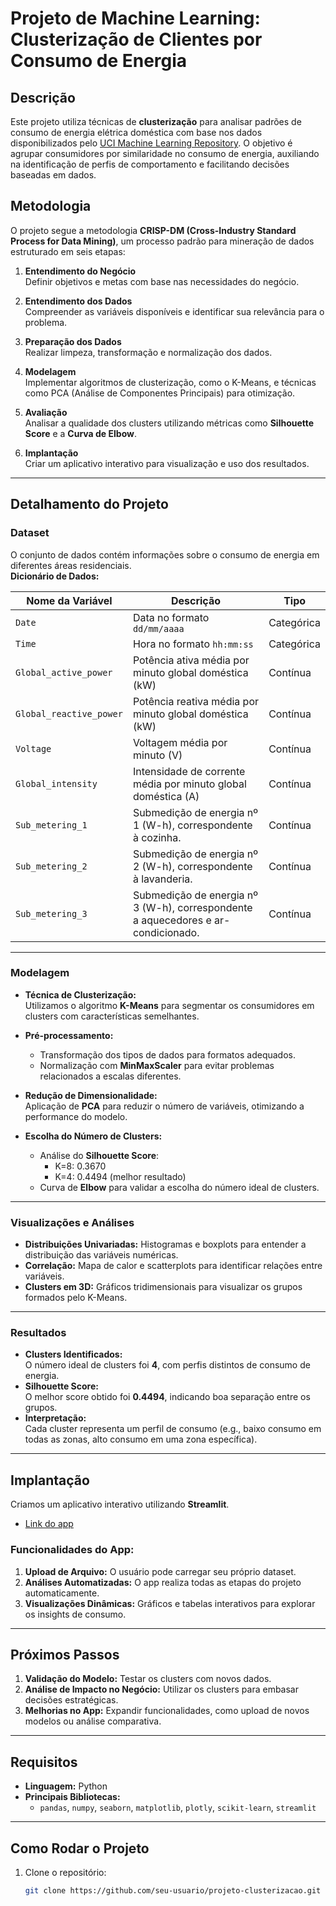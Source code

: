 

# Projeto de Machine Learning: Clusterização de Clientes por Consumo de Energia

## Descrição
Este projeto utiliza técnicas de **clusterização** para analisar padrões de consumo de energia elétrica doméstica com base nos dados disponibilizados pelo [UCI Machine Learning Repository](https://archive.ics.uci.edu/ml/datasets/Individual+household+electric+power+consumption). O objetivo é agrupar consumidores por similaridade no consumo de energia, auxiliando na identificação de perfis de comportamento e facilitando decisões baseadas em dados.

## Metodologia
O projeto segue a metodologia **CRISP-DM (Cross-Industry Standard Process for Data Mining)**, um processo padrão para mineração de dados estruturado em seis etapas:

1. **Entendimento do Negócio**  
   Definir objetivos e metas com base nas necessidades do negócio.
   
2. **Entendimento dos Dados**  
   Compreender as variáveis disponíveis e identificar sua relevância para o problema.
   
3. **Preparação dos Dados**  
   Realizar limpeza, transformação e normalização dos dados.
   
4. **Modelagem**  
   Implementar algoritmos de clusterização, como o K-Means, e técnicas como PCA (Análise de Componentes Principais) para otimização.
   
5. **Avaliação**  
   Analisar a qualidade dos clusters utilizando métricas como **Silhouette Score** e a **Curva de Elbow**.
   
6. **Implantação**  
   Criar um aplicativo interativo para visualização e uso dos resultados.

---

## Detalhamento do Projeto

### Dataset
O conjunto de dados contém informações sobre o consumo de energia em diferentes áreas residenciais.  
**Dicionário de Dados:**

| Nome da Variável            | Descrição                                                                                      | Tipo         |
|-----------------------------|------------------------------------------------------------------------------------------------|--------------|
| `Date`                      | Data no formato `dd/mm/aaaa`                                                                  | Categórica   |
| `Time`                      | Hora no formato `hh:mm:ss`                                                                    | Categórica   |
| `Global_active_power`       | Potência ativa média por minuto global doméstica (kW)                                         | Contínua     |
| `Global_reactive_power`     | Potência reativa média por minuto global doméstica (kW)                                       | Contínua     |
| `Voltage`                   | Voltagem média por minuto (V)                                                                 | Contínua     |
| `Global_intensity`          | Intensidade de corrente média por minuto global doméstica (A)                                 | Contínua     |
| `Sub_metering_1`            | Submedição de energia nº 1 (W-h), correspondente à cozinha.                                   | Contínua     |
| `Sub_metering_2`            | Submedição de energia nº 2 (W-h), correspondente à lavanderia.                                | Contínua     |
| `Sub_metering_3`            | Submedição de energia nº 3 (W-h), correspondente a aquecedores e ar-condicionado.             | Contínua     |

---

### Modelagem
- **Técnica de Clusterização:**  
  Utilizamos o algoritmo **K-Means** para segmentar os consumidores em clusters com características semelhantes.
  
- **Pré-processamento:**  
  - Transformação dos tipos de dados para formatos adequados.
  - Normalização com **MinMaxScaler** para evitar problemas relacionados a escalas diferentes.
  
- **Redução de Dimensionalidade:**  
  Aplicação de **PCA** para reduzir o número de variáveis, otimizando a performance do modelo.

- **Escolha do Número de Clusters:**  
  - Análise do **Silhouette Score**:  
    - K=8: 0.3670  
    - K=4: 0.4494 (melhor resultado)
  - Curva de **Elbow** para validar a escolha do número ideal de clusters.

---

### Visualizações e Análises
- **Distribuições Univariadas:** Histogramas e boxplots para entender a distribuição das variáveis numéricas.  
- **Correlação:** Mapa de calor e scatterplots para identificar relações entre variáveis.  
- **Clusters em 3D:** Gráficos tridimensionais para visualizar os grupos formados pelo K-Means.  

---

### Resultados
- **Clusters Identificados:**  
  O número ideal de clusters foi **4**, com perfis distintos de consumo de energia.  
- **Silhouette Score:**  
  O melhor score obtido foi **0.4494**, indicando boa separação entre os grupos.  
- **Interpretação:**  
  Cada cluster representa um perfil de consumo (e.g., baixo consumo em todas as zonas, alto consumo em uma zona específica).

---

## Implantação
Criamos um aplicativo interativo utilizando **Streamlit**.  
- [Link do app](https://clustereletricalgorithm.streamlit.app/)

### Funcionalidades do App:
1. **Upload de Arquivo:** O usuário pode carregar seu próprio dataset.  
2. **Análises Automatizadas:** O app realiza todas as etapas do projeto automaticamente.  
3. **Visualizações Dinâmicas:** Gráficos e tabelas interativos para explorar os insights de consumo.  

---

## Próximos Passos
1. **Validação do Modelo:** Testar os clusters com novos dados.  
2. **Análise de Impacto no Negócio:** Utilizar os clusters para embasar decisões estratégicas.  
3. **Melhorias no App:** Expandir funcionalidades, como upload de novos modelos ou análise comparativa.

---

## Requisitos
- **Linguagem:** Python  
- **Principais Bibliotecas:**  
  - `pandas`, `numpy`, `seaborn`, `matplotlib`, `plotly`, `scikit-learn`, `streamlit`  

---

## Como Rodar o Projeto
1. Clone o repositório:
   ```bash
   git clone https://github.com/seu-usuario/projeto-clusterizacao.git
